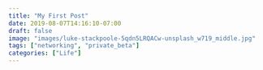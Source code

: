 ```yaml
---
title: "My First Post"
date: 2019-08-07T14:16:10-07:00
draft: false
image: "images/luke-stackpoole-5qdn5LRQACw-unsplash_w719_middle.jpg"
tags: ["networking", "private_beta"]
categories: ["Life"]
---
```

